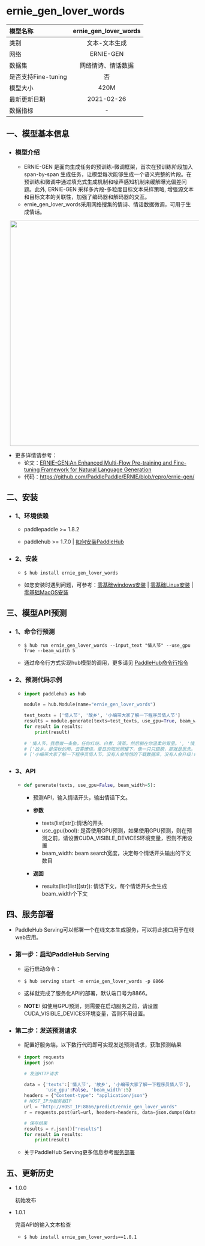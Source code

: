 # ernie_gen_lover_words

| 模型名称            | ernie_gen_lover_words |
| :------------------ | :-------------------: |
| 类别                |     文本-文本生成     |
| 网络                |       ERNIE-GEN       |
| 数据集              |  网络情诗、情话数据   |
| 是否支持Fine-tuning |          否           |
| 模型大小            |         420M          |
| 最新更新日期        |      2021-02-26       |
| 数据指标            |           -           |

## 一、模型基本信息

- ### 模型介绍
  - ERNIE-GEN 是面向生成任务的预训练-微调框架，首次在预训练阶段加入span-by-span 生成任务，让模型每次能够生成一个语义完整的片段。在预训练和微调中通过填充式生成机制和噪声感知机制来缓解曝光偏差问题。此外, ERNIE-GEN 采样多片段-多粒度目标文本采样策略, 增强源文本和目标文本的关联性，加强了编码器和解码器的交互。
  - ernie_gen_lover_words采用网络搜集的情诗、情话数据微调，可用于生成情话。

<p align="center">
<img src="https://user-images.githubusercontent.com/76040149/133191670-8eb1c542-f8e8-4715-adb2-6346b976fab1.png"  width="600" hspace='10'/>
</p>

- 更多详情请参考：
  - 论文：[ERNIE-GEN:An Enhanced Multi-Flow Pre-training and Fine-tuning Framework for Natural Language Generation](https://arxiv.org/abs/2001.11314)
  - 代码：https://github.com/PaddlePaddle/ERNIE/blob/repro/ernie-gen/

## 二、安装

- ### 1、环境依赖

  - paddlepaddle >= 1.8.2
  
  - paddlehub >= 1.7.0    | [如何安装PaddleHub](../../../../docs/docs_ch/get_start/installation.rst)

- ### 2、安装

  - ```shell
    $ hub install ernie_gen_lover_words
    ```
  - 如您安装时遇到问题，可参考：[零基础windows安装](../../../../docs/docs_ch/get_start/windows_quickstart.md)
 | [零基础Linux安装](../../../../docs/docs_ch/get_start/linux_quickstart.md) | [零基础MacOS安装](../../../../docs/docs_ch/get_start/mac_quickstart.md)

## 三、模型API预测

- ### 1、命令行预测

  - ```shell
    $ hub run ernie_gen_lover_words --input_text "情人节" --use_gpu True --beam_width 5
    ```
  - 通过命令行方式实现hub模型的调用，更多请见 [PaddleHub命令行指令](../../../../docs/docs_ch/tutorial/cmd_usage.rst)
  
- ### 2、预测代码示例

  - ```python
    import paddlehub as hub
    
    module = hub.Module(name="ernie_gen_lover_words")
    
    test_texts = ['情人节', '故乡', '小编带大家了解一下程序员情人节']
    results = module.generate(texts=test_texts, use_gpu=True, beam_width=5)
    for result in results:
        print(result)
        
    # '情人节，我愿做一条鱼，任你红烧、白煮、清蒸，然后躺在你温柔的胃里。', '情人节，对你的思念太重，压断了电话线，烧坏了手机卡，掏尽了钱包袋，吃光了安眠药，哎!可我还是思念你。', '情人节，对你的思念太重，压断了电话线，烧坏了手机卡，掏尽了钱包袋，吃光了安眠药，哎!可我还是思念你，祝你情人节快乐!', '情人节，对你的思念太重，压断了电话线，烧坏了手机卡，掏尽了钱包袋，吃光了安眠药，唉!可我还是思念你，祝你情人节快乐!', '情人节，对你的思念太重，压断了电话线，烧坏了手机卡，掏尽了钱包袋，吃光了安眠药，哎!可是我还是思念你。']
    # ['故乡，是深秋的雨，云雾缭绕，夏日的阳光照耀下，像一只只翅膀，那就是思念。', '故乡，是深秋的雨，是诗人们吟咏的乡村序曲，但愿天下有情人，一定难忘。', '故乡，是深秋的雨，是诗人们吟咏的一篇美丽的诗章，但愿天下有情人，都一定走进了蒙蒙细雨中。', '故乡，是深秋的雨，是诗人们吟咏的一篇美丽的诗章，但愿天下有情人，都一定走进了蒙蒙的细雨，纷纷而来。', '故乡，是深秋的雨，是诗人们吟咏的一篇美丽的诗章，但愿天下有情人，都一定走进了蒙蒙的细雨中。']
    # ['小编带大家了解一下程序员情人节，没有人会悄悄的下载数据库，没有人会升级!希望程序可以好好的工作!', '小编带大家了解一下程序员情人节，没有人会悄悄的下载数据库，没有人会升级!希望程序可以重新拥有!', '小编带大家了解一下程序员情人节，没有人会悄悄的下载数据库，没有人会升级!希望程序可以好好的工作。', '小编带大家了解一下程序员情人节，没有人会悄悄的下载数据库，没有人会升级!希望程序可以重新把我们送上。', '小编带大家了解一下程序员情人节，没有人会悄悄的下载数据库，没有人会升级!希望程序可以重新把我们送上!']
    ```

- ### 3、API

  - ```python
    def generate(texts, use_gpu=False, beam_width=5):
    ```
    
    - 预测API，输入情话开头，输出情话下文。

    - **参数**
      - texts(list[str]):情话的开头
      - use_gpu(bool): 是否使用GPU预测，如果使用GPU预测，则在预测之前，请设置CUDA_VISIBLE_DEVICES环境变量，否则不用设置
      - beam_width: beam search宽度，决定每个情话开头输出的下文数目
    
    - **返回**
      - results(list[list]\[str]): 情话下文，每个情话开头会生成beam_width个下文


## 四、服务部署

- PaddleHub Serving可以部署一个在线文本生成服务，可以将此接口用于在线web应用。

- ### 第一步：启动PaddleHub Serving

  - 运行启动命令：
  - ```shell
    $ hub serving start -m ernie_gen_lover_words -p 8866  
    ```

  - 这样就完成了服务化API的部署，默认端口号为8866。
  
  - **NOTE:** 如使用GPU预测，则需要在启动服务之前，请设置CUDA_VISIBLE_DEVICES环境变量，否则不用设置。


- ### 第二步：发送预测请求

  - 配置好服务端，以下数行代码即可实现发送预测请求，获取预测结果

  - ```python
    import requests
    import json
    
    # 发送HTTP请求
    
    data = {'texts':['情人节', '故乡', '小编带大家了解一下程序员情人节'],
            'use_gpu':False, 'beam_width':5}
    headers = {"Content-type": "application/json"}
    # HOST_IP为服务器IP
    url = "http://HOST_IP:8866/predict/ernie_gen_lover_words"
    r = requests.post(url=url, headers=headers, data=json.dumps(data))
    
    # 保存结果
    results = r.json()["results"]
    for result in results:
        print(result)
    ```
    
  - 关于PaddleHub Serving更多信息参考[服务部署](../../../../docs/docs_ch/tutorial/serving.md)

## 五、更新历史

* 1.0.0

  初始发布

* 1.0.1

  完善API的输入文本检查
  
  - ```shell
    $ hub install ernie_gen_lover_words==1.0.1
    ```
